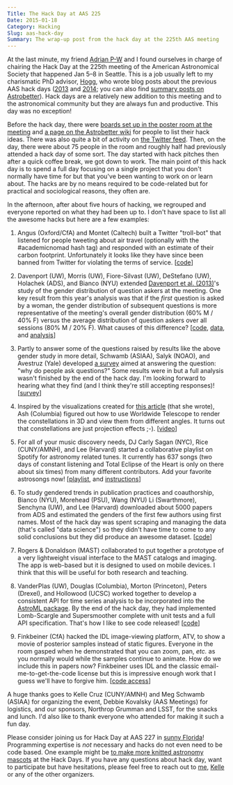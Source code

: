 ```yaml
---
Title: The Hack Day at AAS 225
Date: 2015-01-18
Category: Hacking
Slug: aas-hack-day
Summary: The wrap-up post from the hack day at the 225th AAS meeting
---
```


At the last minute, my friend [Adrian P-W](http://adrian.pw/) and I found
ourselves in charge of chairing the Hack Day at the 225th meeting of the
American Astronomical Society that happened Jan 5–8 in Seattle.
This is a job usually left to my charismatic PhD advisor,
[Hogg](http://cosmo.nyu.edu/hogg/), who wrote blog posts about the previous
AAS hack days
([2013](http://hoggresearch.blogspot.com/2013/01/aas-hack-day_10.html) and
[2014](http://hoggresearch.blogspot.com/2014/01/aas-223-day-4-aas-hack-day.html);
you can also find [summary posts on
Astrobetter](http://www.astrobetter.com/tag/hackday/)).
Hack days are a relatively new addition to this meeting and to the
astronomical community but they are always fun and productive.
This day was no exception!

Before the hack day, there were [boards set up in the poster room at the
meeting](https://twitter.com/exoplaneteer/status/552917957404160000) and [a
page on the Astrobetter
wiki](http://www.astrobetter.com/wiki/tiki-index.php?page=AASHackDay) for
people to list their hack ideas.
There was also quite a bit of activity on [the Twitter
feed](https://twitter.com/hashtag/hackaas?f=realtime).
Then, on the day, there were about 75 people in the room and roughly half had
previously attended a hack day of some sort.
The day started with hack pitches then after a quick coffee break, we got down
to work.
The main point of this hack day is to spend a full day focusing on a single
project that you don't normally have time for but that you've been wanting to
work on or learn about.
The hacks are by no means required to be code-related but for practical and
sociological reasons, they often are.

In the afternoon, after about five hours of hacking, we regrouped and everyone
reported on what they had been up to.
I don't have space to list all the awesome hacks but here are a few examples:

1. Angus (Oxford/CfA) and Montet (Caltech) built a Twitter "troll-bot" that
   listened for people tweeting about air travel (optionally with the
   #academicnomad hash tag) and responded with an estimate of their carbon
   footprint. Unfortunately it looks like they have since been banned from
   Twitter for violating the terms of service.
   [[code](https://github.com/RuthAngus/trollbot)]

2. Davenport (UW), Morris (UW), Fiore-Silvast (UW), DeStefano (UW),
   Holachek (ADS), and Bianco (NYU) extended [Davenport et
   al. (2013)](http://arxiv.org/abs/1403.3091)'s study of the gender
   distribution of question askers at the meeting. One key result from this
   year's analysis was that if the _first_ question is asked by a woman, the
   gender distribution of subsequent questions is more representative of the
   meeting's overall gender distribution (60% M / 40% F) versus the average
   distribution of question askers over all sessions (80% M / 20% F).
   What causes of this difference?
   [[code](https://github.com/jradavenport/aas225-gender),
   [data](https://github.com/jradavenport/aas225-gender/blob/master/data.csv),
   and
   [analysis](http://nbviewer.ipython.org/github/jradavenport/aas225-gender/blob/master/analysis.ipynb)]

3. Partly to answer some of the questions raised by results like the above
   gender study in more detail, Schwamb (ASIAA), Salyk (NOAO), and Avestruz
   (Yale) developed [a
   survey](https://docs.google.com/forms/d/1mPxiaTIKUBl2BAt1KF6OWJ2LOdsQCdfMk-KTbn9vMgc/viewform?c=0&w=1)
   aimed at answering the question: "why do people ask questions?" Some
   results were in but a full analysis wasn't finished by the end of the hack
   day. I'm looking forward to hearing what they find (and I think
   they're still accepting responses)!
   [[survey](https://docs.google.com/forms/d/1mPxiaTIKUBl2BAt1KF6OWJ2LOdsQCdfMk-KTbn9vMgc/viewform?c=0&w=1)]

4. Inspired by the visualizations created for [this
   article](http://nautil.us/issue/19/illusions/a-quick-spin-around-the-big-dipper)
   (that she wrote), Ash (Columbia) figured out how to use Worldwide Telescope
   to render the constellations in 3D and view them from different angles.
   It turns out that constellations are just projection effects ;-).
   [[video](https://www.youtube.com/watch?v=e_q6yaB9HAU)]

5. For all of your music discovery needs, DJ Carly Sagan (NYC), Rice
   (CUNY/AMNH), and Lee (Harvard) started a collaborative playlist on
   Spotify for astronomy related tunes. It currently has 637 songs (two days
   of constant listening and Total Eclipse of the Heart is only on there about
   six times) from many different contributors. Add your favorite astrosongs
   now!
   [[playlist](https://play.spotify.com/user/djcarlysagan/playlist/5BLvisuoHWxYaoXaLBN2WD), and
   [instructions](http://www.astrobetter.com/wiki/tiki-index.php?page=Astronomy+Songs)]

6. To study gendered trends in publication practices and coauthorship, Bianco
   (NYU), Morehead (PSU), Wang (NYU) Li (Swarthmore), Senchyna (UW), and Lee
   (Harvard) downloaded about 5000 papers from ADS and estimated the genders
   of the first few authors using first names. Most of the hack day was spent
   scraping and managing the
   data (that's called "data science") so they didn't have time to come to any
   solid conclusions but they did produce an awesome dataset.
   [[code](https://github.com/fedhere/ADSgenderclustering)]

7. Rogers & Donaldson (MAST) collaborated to put together a prototype of a
   very lightweight visual interface to the MAST catalogs and imaging. The app
   is web-based but it is designed to used on mobile devices.
   I think that this will be useful for both research and teaching.

8. VanderPlas (UW), Douglas (Columbia), Morton (Princeton), Peters (Drexel),
   and Hollowood (UCSC) worked together to develop a consistent API for time
   series analysis to be incorporated into the [AstroML
   package](https://github.com/astroML/astroML). By the end of the hack day,
   they had implemented Lomb-Scargle and Supersmoother complete with unit
   tests and a full API specification. That's how I like to see code
   released!
   [[code](https://github.com/astroML/periodogram)]

9. Finkbeiner (CfA) hacked the IDL image-viewing platform, ATV, to show a
   movie of posterior samples instead of static figures. Everyone in the room
   gasped when he demonstrated that you can zoom, pan, _etc._ as you normally
   would while the samples continue to animate. How do we include this in
   papers now? Finkbeiner uses IDL and the classic email-me-to-get-the-code
   license but this is impressive enough work that I guess we'll have to
   forgive him.
   [[code access](mailto:Douglas.Finkbeiner@gmail.com)]

A huge thanks goes to Kelle Cruz (CUNY/AMNH) and Meg Schwamb (ASIAA) for
organizing the event, Debbie Kovalsky (AAS Meetings) for logistics, and our
sponsors, Northrop Grumman and LSST, for the snacks and lunch.
I'd also like to thank everyone who attended for making it such a fun day.

Please consider joining us for Hack Day at AAS 227 in [sunny
Florida](http://www.marriott.com/hotel-info/mcogp-gaylord-palms-resort-and-convention-center/gaylord-palms-entertainment/gwzd4ug/seasonal.mi)!
Programming expertise is _not_ necessary and hacks do not even need to be code
based.
One example might be [to make more knitted astronomy
mascots](https://twitter.com/ashpags/status/552709347944312833) at the Hack
Days.
If you have any questions about hack day, want to participate but have
hesitations, please feel free to reach out to
[me](https://twitter.com/exoplaneteer), [Kelle](https://twitter.com/kellecruz)
or any of the other organizers.
